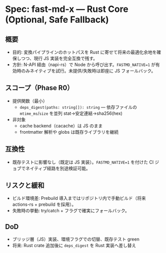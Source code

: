 # Spec: fast-md-x — Rust Core (Optional, Safe Fallback)

## 概要
- 目的: 変換パイプラインのホットパスを Rust に寄せて将来の最適化余地を確保しつつ、現行 JS 実装を完全互換で残す。
- 方針: N-API 経由（napi-rs）で Node から呼び出す。`FASTMD_NATIVE=1` が有効時のみネイティブを試行。未提供/失敗時は即座に JS フォールバック。

## スコープ（Phase R0）
- 提供関数（最小）
  - `deps_digest(paths: string[]): string` — 依存ファイルの `mtime_ms`/`size` を並列 stat→安定連結→sha256(hex)
- 非対象
  - cache backend（cacache）は JS のまま
  - frontmatter 解析や globs は既存ライブラリを継続

## 互換性
- 既存テストに影響なし（既定は JS 実装）。`FASTMD_NATIVE=1` を付けた CI ジョブでネイティブ経路を別途検証可能。

## リスクと緩和
- ビルド環境差: Prebuild 導入まではリポジトリ内で手動ビルド（将来 actions-rs + prebuild を採用）。
- 失敗時の挙動: try/catch + フラグで確実にフォールバック。

## DoD
- ブリッジ層（JS）実装、環境フラグでの切替、既存テスト green
- 将来: Rust crate 追加後に `deps_digest` を Rust 実装へ差し替え
